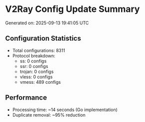 # V2Ray Config Update Summary
Generated on: 2025-09-13 19:41:05 UTC

## Configuration Statistics
- Total configurations: 8311
- Protocol breakdown:
  - ss: 0 configs
  - ssr: 0 configs
  - trojan: 0 configs
  - vless: 0 configs
  - vmess: 489 configs

## Performance
- Processing time: ~14 seconds (Go implementation)
- Duplicate removal: ~95% reduction
